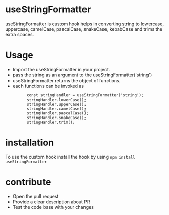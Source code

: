 # useStringFormatter
useStringFormatter is custom hook helps in converting string to lowercase, uppercase, camelCase,
pascalCase, snakeCase, kebabCase and trims the extra spaces.

# Usage
- Import the useStringFormatter in your project.
- pass the string as an argument to the useStringFormatter('string')
- useStringFormatter returns the object of functions.
- each functions can be invoked as
  ```
        const stringHandler = useStringFormatter('string');
        stringHandler.lowerCase();
        stringHandler.upperCase();
        stringHandler.camelCase();
        stringHandler.pascalCase();
        stringHandler.snakeCase();
        stringHandler.trim();
  ```

# installation
To use the custom hook install the hook by using 
`npm install useStringFormatter`

# contribute
- Open the pull request
- Provide a clear description about PR
- Test the code base with your changes


